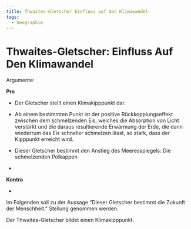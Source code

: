 ```yaml
---
title: Thwaites-Gletscher Einfluss auf den Klimawandel
tags:
  - Geographie
---
```

# Thwaites-Gletscher: Einfluss Auf Den Klimawandel

Argumente:

**Pro**

- Der Gletscher stellt einen Klimakipppunkt dar.
- Ab einem bestimmten Punkt ist der positive Rückkopplungseffekt zwischen dem schmelzenden Eis, welches die Absorption von Licht verstärkt und die daraus resultierende Erwärmung der Erde, die dann wiederrum das Eis schneller schmelzen lässt, so stark, dass der Kipppunkt erreicht wird.

- Dieser Gletscher bestimmt den Anstieg des Meeresspiegels: Die schmelzenden Polkappen
- 

**Kontra**

- 

Im Folgenden soll zu der Aussage “Dieser Gletscher bestimmt die Zukunft der Menschheit.” Stellung genommen werden. 

Der Thwaites-Gletscher bildet einen Klimakipppunkt.
